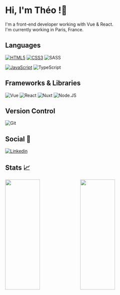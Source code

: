 #  Hi, I'm Théo !👋

I'm a front-end developer working with Vue & React.\
I'm currently working in Paris, France.

## Languages

[![HTML5](https://img.shields.io/badge/-HTML5-%2320232a.svg?style=for-the-badge&logo=html5&logoColor=#DD4B25)](https://github.com/TheoBernard97?tab=repositories&q=&type=&language=html)
[![CSS3](https://img.shields.io/badge/-CSS3-%2320232a.svg?style=for-the-badge&logo=css3&logoColor=blue)](https://github.com/TheoBernard97?tab=repositories&q=&type=&language=css)
![SASS](https://img.shields.io/badge/SASS-%2320232a.svg?style=for-the-badge&logo=SASS&logoColor=#C76293)

[![JavaScript](https://img.shields.io/badge/JAVASCRIPT-%2320232a.svg?style=for-the-badge&logo=javascript&logoColor=F7DF1E)](https://github.com/TheoBernard97?tab=repositories&q=&type=&language=javascript)
![TypeScript](https://img.shields.io/badge/TYPESCRIPT-%2320232a.svg?style=for-the-badge&logo=typescript&logoColor=#2F74C0)



## Frameworks & Libraries

![Vue](https://img.shields.io/badge/-Vue-%2320232a.svg?style=for-the-badge&logo=vue.js)
![React](https://img.shields.io/badge/react-%2320232a.svg?style=for-the-badge&logo=react&logoColor=%2361DAFB)
![Nuxt](https://img.shields.io/badge/Nuxt-%2320232a.svg?style=for-the-badge&logo=nuxtdotjs)
![Node.JS](https://img.shields.io/badge/NODE.JS-%2320232a.svg?style=for-the-badge&logo=node.js&logoColor=#73AA60)

## Version Control

![Git](https://img.shields.io/badge/git-%2320232a.svg?style=for-the-badge&logo=git&logoColor=#E84521)

## Social 👥

[![Linkedin](https://img.shields.io/badge/-Théo%20Bernard-%2320232a.svg?style=for-the-badge&logo=Linkedin)](https://www.linkedin.com/in/theo-bernard/) 

## Stats 📈

<img align="left" width="47%" height="350px" src="https://github-readme-stats.vercel.app/api?username=TheoBernard97&hide=stars&show_icons=true&theme=blueberry&count_private=true" />

<img align="left" width="47%" height="350px" src="https://github-readme-stats.vercel.app/api/top-langs/?username=TheoBernard97&layout=compact&theme=blueberry" />  
